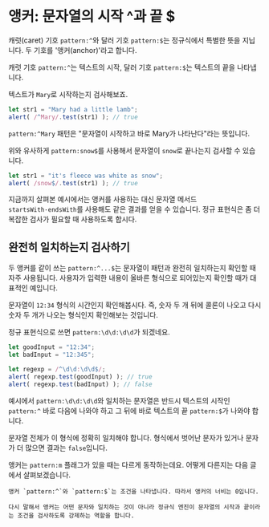# 앵커: 문자열의 시작 ^과 끝 $

캐럿(caret) 기호 `pattern:^`와 달러 기호 `pattern:$`는 정규식에서 특별한 뜻을 지닙니다. 두 기호를 '앵커(anchor)'라고 합니다.

캐럿 기호 `pattern:^`는 텍스트의 시작, 달러 기호 `pattern:$`는 텍스트의 끝을 나타냅니다.

텍스트가 `Mary`로 시작하는지 검사해보죠.

```js run
let str1 = "Mary had a little lamb";
alert( /^Mary/.test(str1) ); // true
```

`pattern:^Mary` 패턴은 "문자열이 시작하고 바로 Mary가 나타난다"라는 뜻입니다.

위와 유사하게 `pattern:snow$`를 사용해서 문자열이 `snow`로 끝나는지 검사할 수 있습니다.

```js run
let str1 = "it's fleece was white as snow";
alert( /snow$/.test(str1) ); // true
```

지금까지 살펴본 예시에서는 앵커를 사용하는 대신 문자열 메서드 `startsWith·endsWith`를 사용해도 같은 결과를 얻을 수 있습니다. 정규 표현식은 좀 더 복잡한 검사가 필요할 때 사용하도록 합시다.

## 완전히 일치하는지 검사하기

두 앵커를 같이 쓰는 `pattern:^...$`는 문자열이 패턴과 완전히 일치하는지 확인할 때 자주 사용됩니다. 사용자가 입력한 내용이 올바른 형식으로 되어있는지 확인할 때가 대표적인 예입니다.

문자열이 `12:34` 형식의 시간인지 확인해봅시다. 즉, 숫자 두 개 뒤에 콜론이 나오고 다시 숫자 두 개가 나오는 형식인지 확인해보는 것입니다.

정규 표현식으로 쓰면 `pattern:\d\d:\d\d`가 되겠네요.

```js run
let goodInput = "12:34";
let badInput = "12:345";

let regexp = /^\d\d:\d\d$/;
alert( regexp.test(goodInput) ); // true
alert( regexp.test(badInput) ); // false
```

예시에서 `pattern:\d\d:\d\d`와 일치하는 문자열은 반드시 텍스트의 시작인 `pattern:^` 바로 다음에 나와야 하고 그 뒤에 바로 텍스트의 끝 `pattern:$`가 나와야 합니다.

문자열 전체가 이 형식에 정확히 일치해야 합니다. 형식에서 벗어난 문자가 있거나 문자가 더 많으면 결과는 `false`입니다.

앵커는 `pattern:m` 플래그가 있을 때는 다르게 동작하는데요. 어떻게 다른지는 다음 글에서 살펴보겠습니다.

```smart header="앵커의 너비는 '0'"
앵커 `pattern:^`와 `pattern:$`는 조건을 나타냅니다. 따라서 앵커의 너비는 0입니다.

다시 말해서 앵커는 어떤 문자와 일치하는 것이 아니라 정규식 엔진이 문자열의 시작과 끝이라는 조건을 검사하도록 강제하는 역할을 합니다.
```
